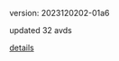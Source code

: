 version: 2023120202-01a6

updated 32 avds

[details](https://github.com/0x74f917491bfa7ebfa379/ali_avd_db/blob/master/change_log/2023/12/02/02/01a6.txt)
